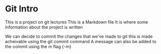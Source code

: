 #  Git Intro

This is a project on git lectures
This is a Markdown file 
It is where some information about the project is written



We can decide to commit the changes that we've made to git
this is made acheivable using the git commit command
A message can also be added to the commit using the m flag {-m}